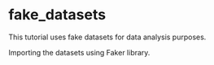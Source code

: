 # fake_datasets
This tutorial uses fake datasets for data analysis purposes.

Importing the datasets using Faker library.
